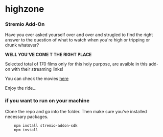 # highzone

### Stremio Add-On

Have you ever asked yourself over and over and strugled to find the right answer to the question of what to watch when you're high or tripping or drunk whatever?
    
**WELL YOU'VE COME T THE RIGHT PLACE**
    
Selected total of 170 films only for this holy purpose, are avaible in this add-on with their streaming links!
    
You can check the movies [here](https://github.com/isparoz/HighZone/blob/master/films.md)
    
Enjoy the ride...
    
### if you want to run on your machine
    
Clone the repo and go into the folder. Then make sure you've installed necessary packages.
    
        npm install stremio-addon-sdk
        npm install
    

